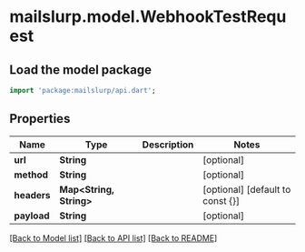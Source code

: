 # mailslurp.model.WebhookTestRequest

## Load the model package
```dart
import 'package:mailslurp/api.dart';
```

## Properties
Name | Type | Description | Notes
------------ | ------------- | ------------- | -------------
**url** | **String** |  | [optional] 
**method** | **String** |  | [optional] 
**headers** | **Map<String, String>** |  | [optional] [default to const {}]
**payload** | **String** |  | [optional] 

[[Back to Model list]](../README#documentation-for-models) [[Back to API list]](../README#documentation-for-api-endpoints) [[Back to README]](../README)


